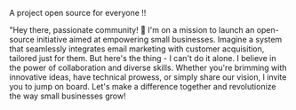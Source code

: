 A project open source for everyone !!

"Hey there, passionate community! 🌟 I'm on a mission to launch an open-source initiative aimed at empowering small businesses. Imagine a system that seamlessly integrates email marketing with customer acquisition, tailored just for them. But here's the thing - I can't do it alone. I believe in the power of collaboration and diverse skills. Whether you're brimming with innovative ideas, have technical prowess, or simply share our vision, I invite you to jump on board. Let's make a difference together and revolutionize the way small businesses grow! 